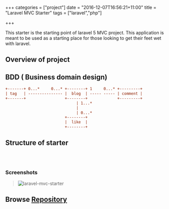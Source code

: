 +++
categories = ["project"]
date = "2016-12-07T16:56:21+11:00"
title = "Laravel MVC Starter"
tags = ["laravel","php"]

+++

This starter is the starting point of laravel 5 MVC project. This application is meant to be used as a starting place for those looking to get their feet wet with laravel. 


## Overview of project

## BDD ( Business domain design)

``` ini
+-------+ 0...*     0...* +--------+ 1     0...* +---------+ 
| tag   | --------------- |  blog  | ----- ----- | comment |
+-------+                 +--------+             +---------+           
                               | 1...*
                               |
                               | 0...*
                          +--------+ 
                          |  like  |
                          +--------+

```


## Structure of starter

```bash

    
```


### Screenshots

> ![laravel-mvc-starter](/img/lara-mvc-starter.png)

## Browse [Repository](https://github.com/harryho/lara-mvc-starter.git)

